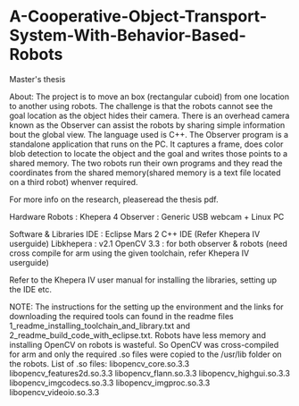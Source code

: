 # A-Cooperative-Object-Transport-System-With-Behavior-Based-Robots
Master's thesis

About:
The project is to move an box (rectangular cuboid) from one location to another using robots. The challenge is that the robots cannot see the goal location as the object hides their camera. There is an overhead camera known as the Observer can assist the robots by sharing simple information bout the global view. The language used is C++. The Observer program is a standalone application that runs on the PC. It captures a frame, does color blob detection to locate the object and the goal and writes those points to a shared memory. The two robots run their own programs and they read the coordinates from the shared memory(shared memory is a text file located on a third robot) whenver required.  

For more info on the research, pleaseread the thesis pdf.


Hardware
Robots      :   Khepera 4
Observer    :   Generic USB webcam + Linux PC

Software & Libraries
IDE         :   Eclipse Mars 2 C++ IDE (Refer Khepera IV userguide)
Libkhepera  :   v2.1
OpenCV 3.3  :   for both observer & robots (need cross compile for arm using the given toolchain, refer Khepera IV userguide)

Refer to the Khepera IV user manual for installing the libraries, setting up the IDE etc.

NOTE: The instructions for the setting up the environment and the links for downloading the required tools can found in the readme files 1_readme_installing_toolchain_and_library.txt and 2_readme_build_code_with_eclipse.txt.
Robots have less memory and installing OpenCV on robots is wasteful. So OpenCV was cross-compiled for arm and only the required .so files were copied to the /usr/lib folder on the robots.
List of .so files:
    libopencv_core.so.3.3
    libopencv_features2d.so.3.3
    libopencv_flann.so.3.3
    libopencv_highgui.so.3.3
    libopencv_imgcodecs.so.3.3
    libopencv_imgproc.so.3.3
    libopencv_videoio.so.3.3
